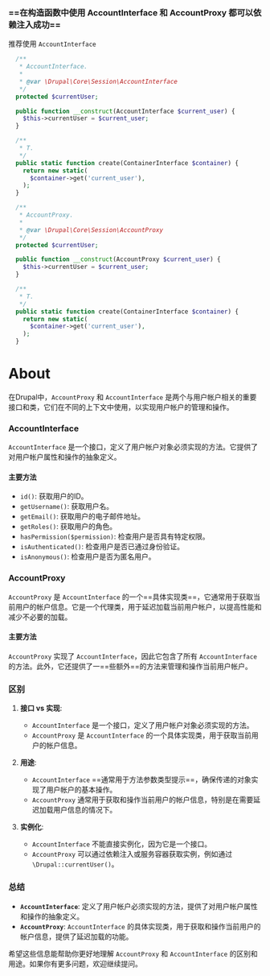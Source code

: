 ### ==在构造函数中使用 AccountInterface 和 AccountProxy 都可以依赖注入成功==

推荐使用 `AccountInterface`

```PHP
  /**
   * AccountInterface.
   *
   * @var \Drupal\Core\Session\AccountInterface
   */
  protected $currentUser;

  public function __construct(AccountInterface $current_user) {
    $this->currentUser = $current_user;
  }

  /**
   * T.
   */
  public static function create(ContainerInterface $container) {
    return new static(
      $container->get('current_user'),
    );
  }
```

```PHP
  /**
   * AccountProxy.
   *
   * @var \Drupal\Core\Session\AccountProxy
   */
  protected $currentUser;

  public function __construct(AccountProxy $current_user) {
    $this->currentUser = $current_user;
  }

  /**
   * T.
   */
  public static function create(ContainerInterface $container) {
    return new static(
      $container->get('current_user'),
    );
  }
```
# About

在Drupal中，`AccountProxy` 和 `AccountInterface` 是两个与用户帐户相关的重要接口和类，它们在不同的上下文中使用，以实现用户帐户的管理和操作。

### AccountInterface

`AccountInterface` 是一个接口，定义了用户帐户对象必须实现的方法。它提供了对用户帐户属性和操作的抽象定义。

#### 主要方法

- `id()`: 获取用户的ID。
- `getUsername()`: 获取用户名。
- `getEmail()`: 获取用户的电子邮件地址。
- `getRoles()`: 获取用户的角色。
- `hasPermission($permission)`: 检查用户是否具有特定权限。
- `isAuthenticated()`: 检查用户是否已通过身份验证。
- `isAnonymous()`: 检查用户是否为匿名用户。
### AccountProxy

`AccountProxy` 是 `AccountInterface` 的一个==具体实现类==，它通常用于获取当前用户的帐户信息。它是一个代理类，用于延迟加载当前用户帐户，以提高性能和减少不必要的加载。

#### 主要方法

`AccountProxy` 实现了 `AccountInterface`，因此它包含了所有 `AccountInterface` 的方法。此外，它还提供了一==些额外==的方法来管理和操作当前用户帐户。

### 区别

1. **接口 vs 实现**:
   - `AccountInterface` 是一个接口，定义了用户帐户对象必须实现的方法。
   - `AccountProxy` 是 `AccountInterface` 的一个具体实现类，用于获取当前用户的帐户信息。

2. **用途**:
   - `AccountInterface` ==通常用于方法参数类型提示==，确保传递的对象实现了用户帐户的基本操作。
   - `AccountProxy` 通常用于获取和操作当前用户的帐户信息，特别是在需要延迟加载用户信息的情况下。

3. **实例化**:
   - `AccountInterface` 不能直接实例化，因为它是一个接口。
   - `AccountProxy` 可以通过依赖注入或服务容器获取实例，例如通过 `\Drupal::currentUser()`。

### 总结

- **`AccountInterface`**: 定义了用户帐户必须实现的方法，提供了对用户帐户属性和操作的抽象定义。
- **`AccountProxy`**: `AccountInterface` 的具体实现类，用于获取和操作当前用户的帐户信息，提供了延迟加载的功能。

希望这些信息能帮助你更好地理解 `AccountProxy` 和 `AccountInterface` 的区别和用途。如果你有更多问题，欢迎继续提问。